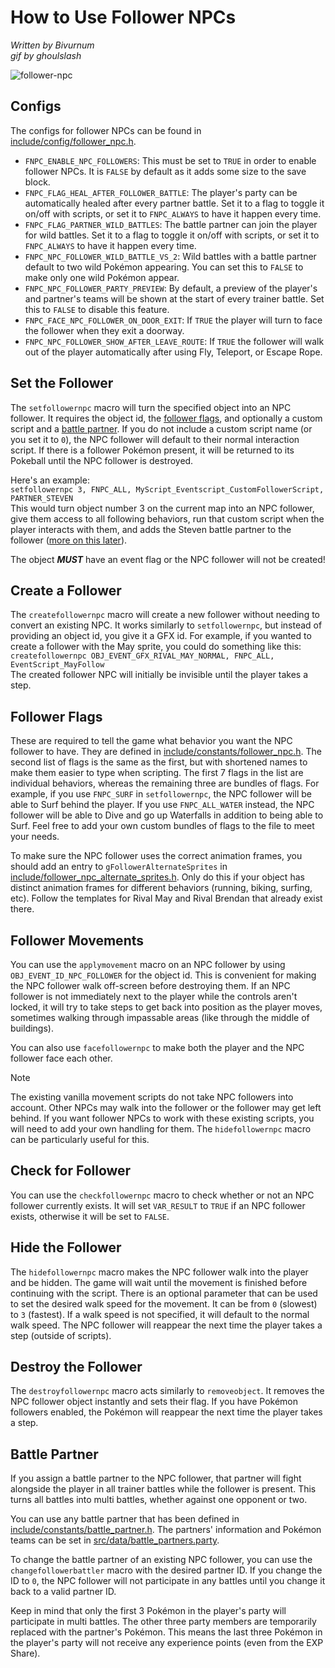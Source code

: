 # How to Use Follower NPCs
*Written by Bivurnum*  
*gif by ghoulslash*

![follower-npc](img/follower_npc/follower-npc.gif)

## Configs
The configs for follower NPCs can be found in [include/config/follower_npc.h](https://github.com/rh-hideout/pokeemerald-expansion/blob/upcoming/include/config/follower_npc.h).

* `FNPC_ENABLE_NPC_FOLLOWERS`: This must be set to `TRUE` in order to enable follower NPCs. It is `FALSE` by default as it adds some size to the save block.
* `FNPC_FLAG_HEAL_AFTER_FOLLOWER_BATTLE`: The player's party can be automatically healed after every partner battle. Set it to a flag to toggle it on/off with scripts, or set it to `FNPC_ALWAYS` to have it happen every time.
* `FNPC_FLAG_PARTNER_WILD_BATTLES`: The battle partner can join the player for wild battles. Set it to a flag to toggle it on/off with scripts, or set it to `FNPC_ALWAYS` to have it happen every time.
* `FNPC_NPC_FOLLOWER_WILD_BATTLE_VS_2`: Wild battles with a battle partner default to two wild Pokémon appearing. You can set this to `FALSE` to make only one wild Pokémon appear.
* `FNPC_NPC_FOLLOWER_PARTY_PREVIEW`: By default, a preview of the player's and partner's teams will be shown at the start of every trainer battle. Set this to `FALSE` to disable this feature. 
* `FNPC_FACE_NPC_FOLLOWER_ON_DOOR_EXIT`: If `TRUE` the player will turn to face the follower when they exit a doorway.
* `FNPC_NPC_FOLLOWER_SHOW_AFTER_LEAVE_ROUTE`: If `TRUE` the follower will walk out of the player automatically after using Fly, Teleport, or Escape Rope.

## Set the Follower
The `setfollowernpc` macro will turn the specified object into an NPC follower. It requires the object id, the [follower flags](#follower-flags), and optionally a custom script and a [battle partner](#battle-partner). If you do not include a custom script name (or you set it to `0`), the NPC follower will default to their normal interaction script. If there is a follower Pokémon present, it will be returned to its Pokeball until the NPC follower is destroyed.

Here's an example:  
`setfollowernpc 3, FNPC_ALL, MyScript_Eventscript_CustomFollowerScript, PARTNER_STEVEN`  
This would turn object number 3 on the current map into an NPC follower, give them access to all following behaviors, run that custom script when the player interacts with them, and adds the Steven battle partner to the follower ([more on this later](#battle-partner)).

The object ***MUST*** have an event flag or the NPC follower will not be created!

## Create a Follower
The `createfollowernpc` macro will create a new follower without needing to convert an existing NPC. It works similarly to `setfollowernpc`, but instead of providing an object id, you give it a GFX id. For example, if you wanted to create a follower with the May sprite, you could do something like this:  
`createfollowernpc OBJ_EVENT_GFX_RIVAL_MAY_NORMAL, FNPC_ALL, EventScript_MayFollow`  
The created follower NPC will initially be invisible until the player takes a step.

## Follower Flags
These are required to tell the game what behavior you want the NPC follower to have. They are defined in [include/constants/follower_npc.h](https://github.com/rh-hideout/pokeemerald-expansion/blob/upcoming/include/constants/follower_npc.h). The second list of flags is the same as the first, but with shortened names to make them easier to type when scripting. The first 7 flags in the list are individual behaviors, whereas the remaining three are bundles of flags. For example, if you use `FNPC_SURF` in `setfollowernpc`, the NPC follower will be able to Surf behind the player. If you use `FNPC_ALL_WATER` instead, the NPC follower will be able to Dive and go up Waterfalls in addition to being able to Surf. Feel free to add your own custom bundles of flags to the file to meet your needs.

To make sure the NPC follower uses the correct animation frames, you should add an entry to `gFollowerAlternateSprites` in [include/follower_npc_alternate_sprites.h](https://github.com/rh-hideout/pokeemerald-expansion/blob/upcoming/include/follower_npc_alternate_sprites.h). Only do this if your object has distinct animation frames for different behaviors (running, biking, surfing, etc). Follow the templates for Rival May and Rival Brendan that already exist there.

## Follower Movements
You can use the `applymovement` macro on an NPC follower by using `OBJ_EVENT_ID_NPC_FOLLOWER` for the object id. This is convenient for making the NPC follower walk off-screen before destroying them. If an NPC follower is not immediately next to the player while the controls aren't locked, it will try to take steps to get back into position as the player moves, sometimes walking through impassable areas (like through the middle of buildings).

You can also use `facefollowernpc` to make both the player and the NPC follower face each other.

> [!NOTE]
> The existing vanilla movement scripts do not take NPC followers into account. Other NPCs may walk into the follower or the follower may get left behind. If you want follower NPCs to work with these existing scripts, you will need to add your own handling for them. The `hidefollowernpc` macro can be particularly useful for this.

## Check for Follower
You can use the `checkfollowernpc` macro to check whether or not an NPC follower currently exists. It will set `VAR_RESULT` to `TRUE` if an NPC follower exists, otherwise it will be set to `FALSE`.

## Hide the Follower
The `hidefollowernpc` macro makes the NPC follower walk into the player and be hidden. The game will wait until the movement is finished before continuing with the script. There is an optional parameter that can be used to set the desired walk speed for the movement. It can be from `0` (slowest) to `3` (fastest). If a walk speed is not specified, it will default to the normal walk speed. The NPC follower will reappear the next time the player takes a step (outside of scripts).

## Destroy the Follower
The `destroyfollowernpc` macro acts similarly to `removeobject`. It removes the NPC follower object instantly and sets their flag. If you have Pokémon followers enabled, the Pokémon will reappear the next time the player takes a step.

## Battle Partner
If you assign a battle partner to the NPC follower, that partner will fight alongside the player in all trainer battles while the follower is present. This turns all battles into multi battles, whether against one opponent or two.

You can use any battle partner that has been defined in [include/constants/battle_partner.h](https://github.com/rh-hideout/pokeemerald-expansion/blob/upcoming/include/constants/battle_partner.h). The partners' information and Pokémon teams can be set in [src/data/battle_partners.party](https://github.com/rh-hideout/pokeemerald-expansion/blob/upcoming/src/data/battle_partners.party).

To change the battle partner of an existing NPC follower, you can use the `changefollowerbattler` macro with the desired partner ID. If you change the ID to `0`, the NPC follower will not participate in any battles until you change it back to a valid partner ID.

Keep in mind that only the first 3 Pokémon in the player's party will participate in multi battles. The other three party members are temporarily replaced with the partner's Pokémon. This means the last three Pokémon in the player's party will not receive any experience points (even from the EXP Share).
